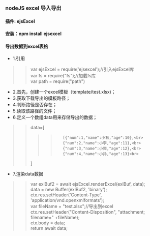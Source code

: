 ### nodeJS excel 导入导出 
#### 插件: ejsExcel
#### 安装：npm install ejsexcel

#### 导出数据到excel表格
* 1.引用
>>  var ejsExcel = require('ejsexcel');//引入ejsExcel库<br>
>>    var fs = require("fs");//加载fs库<br>
>>    var path = require("path")<br>
* 2.首先，创建一个excel模板（template/test.xlsx)；
* 3.获取下载导出的模板路径；
* 4.判断路径是否存在；
* 5.读取该路径的文件；
* 6.定义一个数组data用来存储导出的数据；
>>    data=[<br>
>>>>        [{"num":1,"name":小石,"age":10},<br>
>>>>        {"num":2,"name":小李,"age":11},<br>
>>>>        {"num":3,"name":小郭,"age":12},<br>
>>>>        {"num":4,"name":小孙,"age":13}<br>
>>    ]
* 7.渲染data数据
>>    var exlBuf2 = await ejsExcel.renderExcel(exlBuf, data);<br>
>>    data = new Buffer(exlBuf2, 'binary');<br>
>>    ctx.res.setHeader('Content-Type', 'application/vnd.openxmlformats');<br>
>>    var fileName = "test.xlsx";//导出到excel<br>
>>    ctx.res.setHeader("Content-Disposition", "attachment; filename=" +fileName);<br>
>>    ctx.body = data;<br>
>>    return await data;<br>
